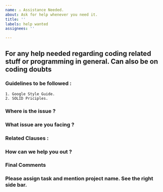 ```yaml
---
name: ⚠ Assistance Needed.
about: Ask for help whenever you need it. 
title: ''
labels: help wanted
assignees: ''

---
```

<!-- DO NOT DELETE 
validate_template=true
template_path=.github/ISSUE_TEMPLATE/Assistance.md
-->


## For any help needed regarding coding related stuff or programming in general. Can also be on coding doubts

### Guidelines to be followed : 
```
1. Google Style Guide.
2. SOLID Priciples.
```

### Where is the issue ? 
<!-- Backend? Frontend? Database? APIs? -->


### What issue are you facing ?
<!-- Issue Description -->


### Related Clauses : 
<!-- Is it a recurring issue? Mention the file or feature name. -->



### How can we help you out ? 
<!-- What assistance you need? -->


### Final Comments
<!-- Final issues -->

### Please assign task and mention project name. See the right side bar.



